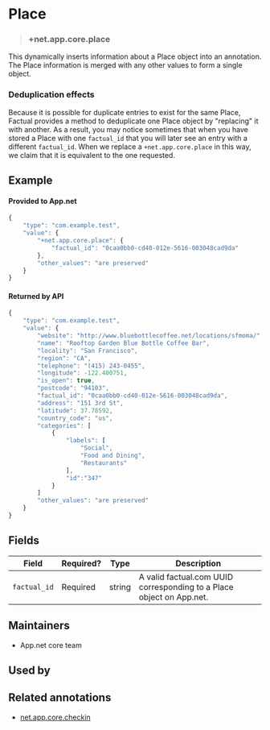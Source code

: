 # Place

<!-- specify the "key" for the replacement value -->
> ### +net.app.core.place

<!-- provide a description of the replacement value -->
This dynamically inserts information about a Place object into an annotation. The Place information is merged with any other values to form a single object.

### Deduplication effects

Because it is possible for duplicate entries to exist for the same Place, Factual provides a method to deduplicate one Place object by "replacing" it with another. As a result, you may notice sometimes that when you have stored a Place with one `factual_id` that you will later see an entry with a different `factual_id`. When we replace a `+net.app.core.place` in this way, we claim that it is equivalent to the one requested.

<!-- provide at least one example of what your annotation might look like in the wild -->
## Example

#### Provided to App.net
~~~ js
{
    "type": "com.example.test",
    "value": {
        "+net.app.core.place": {
            "factual_id": "0caa0bb0-cd40-012e-5616-003048cad9da"
        },
        "other_values": "are preserved"
    }
}
~~~

#### Returned by API
~~~ js
{
    "type": "com.example.test",
    "value": {
        "website": "http://www.bluebottlecoffee.net/locations/sfmoma/",
        "name": "Rooftop Garden Blue Bottle Coffee Bar",
        "locality": "San Francisco",
        "region": "CA",
        "telephone": "(415) 243-0455",
        "longitude": -122.400751,
        "is_open": true,
        "postcode": "94103",
        "factual_id": "0caa0bb0-cd40-012e-5616-003048cad9da",
        "address": "151 3rd St",
        "latitude": 37.78592,
        "country_code": "us",
        "categories": [
            {
                "labels": [
                    "Social",
                    "Food and Dining",
                    "Restaurants"
                ],
                "id":"347"
            }
        ]
        "other_values": "are preserved"
    }
}
~~~

<!-- provide a complete description of the fields in the "value" object for your annotation -->
## Fields

| Field | Required? | Type | Description |
| ----- | --------- | ---- | ----------- |
| `factual_id` | Required | string | A valid factual.com UUID corresponding to a Place object on App.net.|

<!-- provide a way to contact you -->
## Maintainers
* App.net core team

<!-- provide references to compatible apps / service -->
## Used by

<!-- provide references to related annotations -->
## Related annotations

* [net.app.core.checkin](https://github.com/appdotnet/object-metadata/blob/master/annotations/net.app.core.checkin.md)
